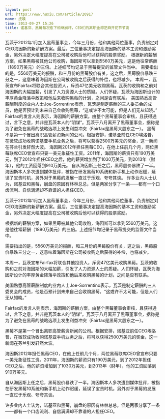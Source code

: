 ```yaml
---
layout: post
url: https://www.huxiu.com/article/20917
name: 虎嗅
time: 2013-09-27 15:26
title: 诺基亚、黑莓每况愈下相继崩坏，CEO们的离职金却芝麻开花节节高
---
```

瓦茨于2012年1月加入黑莓董事会，今年三月份，他和其他两位董事，负责制定对CEO海因斯的新薪酬方案。最后，三位董事决定提高海因斯的基本工资和激励奖金，另外决定大幅度提高在公司被收购后他可以获得的股票奖励。 根据新的薪酬方案，如果黑莓被其他公司收购，海因斯可以拿到5560万美元，这是他往常薪酬（1890万美元）的三倍。上述细节均记录于黑莓提交的监管文件当中。 需要指出的是，5560万美元的报酬，和三月份的黑莓股价有关，这之后，黑莓股价暴跌三分之一，这意味着海因斯在公司被收购之后获得的补偿，也将减少。 本周一，瓦茨宣布Fairfax将联合其他投资人，斥资47亿美元收购黑莓。瓦茨的收购和之前对海因斯的大幅加薪，引发了人力资源人士的质疑。人们怀疑，瓦茨为海因斯设计的丰厚黄金降落伞政策和他后来收购黑莓的计划，之间是否有联系。 美国熟悉高管薪酬制度的业内人士Joe-Sorrentino表示，瓦茨是制定薪酬的三人委员会的成员，他是否预计到未来自己会收购黑莓，“这或许不太可能，但是人们无从知晓。” Fairfax的发言人则表示，海因斯的薪酬方案，由整个黑莓董事会审核，且获得通过，言下之意，并非是瓦茨本人的“阴谋”。瓦茨于八月离开了黑莓董事会，据称是为了避免在黑莓的战略选项上发生利益冲突（Fairfax是黑莓大股东之一）。 黑莓不是第一个冒出离职高管薪资新闻的公司。根据安排，诺基亚前任CEO埃洛普，在微软成功收购诺基亚手机业务之后，将可以获得2500万美元的奖金，这一新闻在芬兰引发轩然大波。 海因斯2012年担任黑莓CEO，在他上任前几个月，两位黑莓联席CEO曾宣布只要一美元象征性工资。2011年，海因斯的薪资只有190万美元，到了2012年担任CEO之后，他的薪资增加到了1030万美元，到2013年（财年），他的工资回落到910万美元。 自从海因斯上任之后，黑莓股价暴跌了一半。海因斯本人多次遭到媒体批评，被指在研发黑莓10系统和新手机上动作迟缓，延误了宝贵时机，另外对于黑莓的发展一直过于乐观、夸夸其谈。 许多业内人士认为，诺基亚和黑莓，崩盘的原因有林林总总，但是两家分享了一条——都有一个口齿流利、自信满满却不靠谱的人担任CEO。

瓦茨于2012年1月加入黑莓董事会，今年三月份，他和其他两位董事，负责制定对CEO海因斯的新薪酬方案。最后，三位董事决定提高海因斯的基本工资和激励奖金，另外决定大幅度提高在公司被收购后他可以获得的股票奖励。

根据新的薪酬方案，如果黑莓被其他公司收购，海因斯可以拿到5560万美元，这是他往常薪酬（1890万美元）的三倍。上述细节均记录于黑莓提交的监管文件当中。

需要指出的是，5560万美元的报酬，和三月份的黑莓股价有关，这之后，黑莓股价暴跌三分之一，这意味着海因斯在公司被收购之后获得的补偿，也将减少。

本周一，瓦茨宣布Fairfax将联合其他投资人，斥资47亿美元收购黑莓。瓦茨的收购和之前对海因斯的大幅加薪，引发了人力资源人士的质疑。人们怀疑，瓦茨为海因斯设计的丰厚黄金降落伞政策和他后来收购黑莓的计划，之间是否有联系。

美国熟悉高管薪酬制度的业内人士Joe-Sorrentino表示，瓦茨是制定薪酬的三人委员会的成员，他是否预计到未来自己会收购黑莓，“这或许不太可能，但是人们无从知晓。”

Fairfax的发言人则表示，海因斯的薪酬方案，由整个黑莓董事会审核，且获得通过，言下之意，并非是瓦茨本人的“阴谋”。瓦茨于八月离开了黑莓董事会，据称是为了避免在黑莓的战略选项上发生利益冲突（Fairfax是黑莓大股东之一）。

黑莓不是第一个冒出离职高管薪资新闻的公司。根据安排，诺基亚前任CEO埃洛普，在微软成功收购诺基亚手机业务之后，将可以获得2500万美元的奖金，这一新闻在芬兰引发轩然大波。

海因斯2012年担任黑莓CEO，在他上任前几个月，两位黑莓联席CEO曾宣布只要一美元象征性工资。2011年，海因斯的薪资只有190万美元，到了2012年担任CEO之后，他的薪资增加到了1030万美元，到2013年（财年），他的工资回落到910万美元。

自从海因斯上任之后，黑莓股价暴跌了一半。海因斯本人多次遭到媒体批评，被指在研发黑莓10系统和新手机上动作迟缓，延误了宝贵时机，另外对于黑莓的发展一直过于乐观、夸夸其谈。

许多业内人士认为，诺基亚和黑莓，崩盘的原因有林林总总，但是两家分享了一条——都有一个口齿流利、自信满满却不靠谱的人担任CEO。

